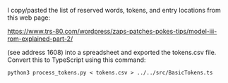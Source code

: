 
I copy/pasted the list of reserved words, tokens, and entry locations from
this web page:

https://www.trs-80.com/wordpress/zaps-patches-pokes-tips/model-iii-rom-explained-part-2/

(see address 1608) into a spreadsheet and exported the tokens.csv file. Convert this
to TypeScript using this command:

    python3 process_tokens.py < tokens.csv > ../../src/BasicTokens.ts


